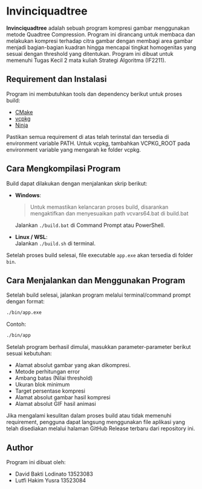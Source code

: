 # Invinciquadtree

**Invinciquadtree** adalah sebuah program kompresi gambar menggunakan metode Quadtree Compression. Program ini dirancang untuk membaca dan melakukan kompresi terhadap citra gambar dengan membagi area gambar menjadi bagian-bagian kuadran hingga mencapai tingkat homogenitas yang sesuai dengan threshold yang ditentukan. Program ini dibuat untuk memenuhi Tugas Kecil 2 mata kuliah Strategi Algoritma (IF2211).

## Requirement dan Instalasi  
Program ini membutuhkan tools dan dependency berikut untuk proses build:

- [CMake](https://cmake.org/)
- [vcpkg](https://github.com/microsoft/vcpkg)
- [Ninja](https://ninja-build.org/)

Pastikan semua requirement di atas telah terinstal dan tersedia di environment variable PATH.
Untuk vcpkg, tambahkan VCPKG_ROOT pada environment variable yang mengarah ke folder vcpkg.

## Cara Mengkompilasi Program  
Build dapat dilakukan dengan menjalankan skrip berikut:

- **Windows**: </br>
  > Untuk memastikan kelancaran proses build, disarankan mengaktifkan dan menyesuaikan path vcvars64.bat di build.bat
  
  Jalankan `./build.bat` di Command Prompt atau PowerShell.
  
- **Linux / WSL**:  
  Jalankan `./build.sh` di terminal.

Setelah proses build selesai, file executable `app.exe` akan tersedia di folder `bin`.

## Cara Menjalankan dan Menggunakan Program  
Setelah build selesai, jalankan program melalui terminal/command prompt dengan format:

```cmd
./bin/app.exe
```

Contoh:
```bash
./bin/app
```

Setelah program berhasil dimulai, masukkan parameter-parameter berikut sesuai kebutuhan:
- Alamat absolut gambar yang akan dikompresi.  
- Metode perhitungan error
- Ambang batas (Nilai threshold)
- Ukuran blok minimum
- Target persentase kompresi
- Alamat absolut gambar hasil kompresi
- Alamat absolut GIF hasil animasi


Jika mengalami kesulitan dalam proses build atau tidak memenuhi requirement, pengguna dapat langsung menggunakan file aplikasi yang telah disediakan melalui halaman GitHub Release terbaru dari repository ini.

## Author  
Program ini dibuat oleh:

- David Bakti Lodinato 13523083
- Lutfi Hakim Yusra 13523084


